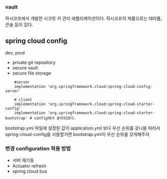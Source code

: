 ### vault
하시코프에서 개발한 시크릿 키 관리 애플리케이션이다.
하시코프의 제품으로는 테라폼, 콘술 등이 있다.

## spring cloud config
dev, prod
- private git repository
- secure vault
- secure file storage

```
    #server
    implementation 'org.springframework.cloud:spring-cloud-config-server'

    # client
    implementation 'org.springframework.cloud:spring-cloud-starter-config'
    implementation 'org.springframework.cloud:spring-cloud-starter-bootstrap' # config에서 분리되었다.
```
bootstrap.yml 파일에 설정된 값이 application.yml 보다 우선 순위를 갖나봄
따라서 spring-cloud-config를 사용할거면 bootstrap.yml이 우선 순위를 갖게해주자

### 변경 configuration 적용 방법

- 서버 재기동
- Actuator refresh
- spring cloud bus
